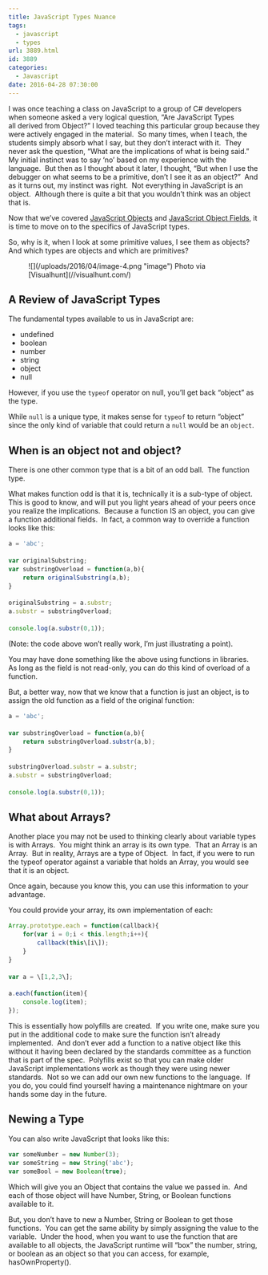 ```yaml
---
title: JavaScript Types Nuance
tags:
  - javascript
  - types
url: 3889.html
id: 3889
categories:
  - Javascript
date: 2016-04-28 07:30:00
---
```


I was once teaching a class on JavaScript to a group of C# developers when someone asked a very logical question, “Are JavaScript Types all derived from Object?” I loved teaching this particular group because they were actively engaged in the material.  So many times, when I teach, the students simply absorb what I say, but they don’t interact with it.  They never ask the question, “What are the implications of what is being said.” My initial instinct was to say ‘no’ based on my experience with the language.  But then as I thought about it later, I thought, “But when I use the debugger on what seems to be a primitive, don’t I see it as an object?”  And as it turns out, my instinct was right.  Not everything in JavaScript is an object.  Although there is quite a bit that you wouldn’t think was an object that is.

Now that we’ve covered [JavaScript Objects](/javascript-objectswhat-you-dont-know-can-hurt-you/) and [JavaScript Object Fields](/javascript-fields/), it is time to move on to the specifics of JavaScript types.

So, why is it, when I look at some primitive values, I see them as objects?  And which types are objects and which are primitives?

<figure>![](/uploads/2016/04/image-4.png "image") Photo via [Visualhunt](//visualhunt.com/)</figure>

<!-- more -->

A Review of JavaScript Types
----------------------------

The fundamental types available to us in JavaScript are:

*   undefined
*   boolean
*   number
*   string
*   object
*   null

However, if you use the `typeof` operator on null, you’ll get back “object” as the type.

While `null` is a unique type, it makes sense for `typeof` to return “object” since the only kind of variable that could return a `null` would be an `object`.

When is an object not and object?
---------------------------------

There is one other common type that is a bit of an odd ball.  The function type.

What makes function odd is that it is, technically it is a sub-type of object.  This is good to know, and will put you light years ahead of your peers once you realize the implications.  Because a function IS an object, you can give a function additional fields.  In fact, a common way to override a function looks like this:

``` javascript
a = 'abc';

var originalSubstring;
var substringOverload = function(a,b){
    return originalSubstring(a,b);
}

originalSubstring = a.substr;
a.substr = substringOverload;

console.log(a.substr(0,1));
```

(Note: the code above won’t really work, I’m just illustrating a point).

You may have done something like the above using functions in libraries.  As long as the field is not read-only, you can do this kind of overload of a function.

But, a better way, now that we know that a function is just an object, is to assign the old function as a field of the original function:

``` javascript
a = 'abc';

var substringOverload = function(a,b){
    return substringOverload.substr(a,b);
}

substringOverload.substr = a.substr;
a.substr = substringOverload;

console.log(a.substr(0,1));
```

What about Arrays?
------------------

Another place you may not be used to thinking clearly about variable types is with Arrays.  You might think an array is its own type.  That an Array is an Array.  But in reality, Arrays are a type of Object.  In fact, if you were to run the typeof operator against a variable that holds an Array, you would see that it is an object.

Once again, because you know this, you can use this information to your advantage.

You could provide your array, its own implementation of each:

``` javascript
Array.prototype.each = function(callback){
    for(var i = 0;i < this.length;i++){
        callback(this\[i\]);
    }
}

var a = \[1,2,3\];

a.each(function(item){
    console.log(item);
});
```

This is essentially how polyfills are created.  If you write one, make sure you put in the additional code to make sure the function isn’t already implemented.  And don’t ever add a function to a native object like this without it having been declared by the standards committee as a function that is part of the spec.  Polyfills exist so that you can make older JavaScript implementations work as though they were using newer standards.  Not so we can add our own new functions to the language.  If you do, you could find yourself having a maintenance nightmare on your hands some day in the future.

Newing a Type
-------------

You can also write JavaScript that looks like this:

``` javascript
var someNumber = new Number(3);
var someString = new String('abc');
var someBool = new Boolean(true);
```

Which will give you an Object that contains the value we passed in.  And each of those object will have Number, String, or Boolean functions available to it.

But, you don’t have to new a Number, String or Boolean to get those functions.  You can get the same ability by simply assigning the value to the variable.  Under the hood, when you want to use the function that are available to all objects, the JavaScript runtime will “box” the number, string, or boolean as an object so that you can access, for example, hasOwnProperty().
